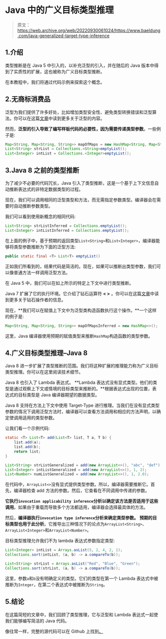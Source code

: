 # Java 中的广义目标类型推理

> 原文：<https://web.archive.org/web/20220930061024/https://www.baeldung.com/java-generalized-target-type-inference>

## 1.介绍

类型推断是在 Java 5 中引入的，以补充泛型的引入，并在随后的 Java 版本中得到了实质性的扩展，这也被称为广义目标类型推断。

在本教程中，我们将通过代码示例来探索这个概念。

## 2.无商标消费品

泛型为我们提供了许多好处，比如增加类型安全性、避免类型转换错误和泛型算法。你可以在这篇[文章](/web/20221126230104/https://www.baeldung.com/java-generics)中读到更多关于泛型的内容。

然而，**泛型的引入导致了编写样板代码的必要性，因为需要传递类型参数**。一些例子是:

```java
Map<String, Map<String, String>> mapOfMaps = new HashMap<String, Map<String, String>>();
List<String> strList = Collections.<String>emptyList();
List<Integer> intList = Collections.<Integer>emptyList();
```

## 3.Java 8 之前的类型推断

为了减少不必要的代码冗长，Java 引入了类型推断，这是一个基于上下文信息自动推断表达式的非特定数据类型的过程。

现在，我们可以调用相同的泛型类型和方法，而无需指定参数类型。编译器会在需要时自动推断参数类型。

我们可以看到使用新概念的相同代码:

```java
List<String> strListInferred = Collections.emptyList();
List<Integer> intListInferred = Collections.emptyList(); 
```

在上面的例子中，基于预期的返回类型`List<String>`和`List<Integer>`，编译器能够将类型参数推断为下面的泛型方法:

```java
public static final <T> List<T> emptyList() 
```

正如我们所看到的，结果代码是简洁的。现在，如果可以推断出类型参数，我们可以像普通方法一样调用泛型方法。

在 Java 5 中，我们可以在如上所示的特定上下文中进行类型推断。

Java 7 扩展了它的执行环境。它介绍了钻石运算符 **< >** 。你可以在这篇[文章](/web/20221126230104/https://www.baeldung.com/java-diamond-operator)中读到更多关于钻石操作者的信息。

现在，**我们可以在赋值上下文中为泛型类构造函数执行这个操作。**一个这样的例子是:

```java
Map<String, Map<String, String>> mapOfMapsInferred = new HashMap<>();
```

这里，Java 编译器使用预期的赋值类型来推断`HashMap`构造函数的类型参数。

## 4.广义目标类型推理–Java 8

Java 8 进一步扩展了类型推断的范围。我们将这种扩展的推理能力称为广义目标类型推理。你可以在这里阅读技术细节。

Java 8 也引入了 Lambda 表达式。 **Lambda 表达式没有显式类型。他们的类型是通过观察上下文或情境的目标类型来推断的。**根据表达式出现的位置，表达式的目标类型是 Java 编译器期望的数据类型。

Java 8 支持在方法上下文中使用 Target-Type 进行推理。当我们在没有显式类型参数的情况下调用泛型方法时，编译器可以查看方法调用和相应的方法声明，以确定使调用适用的类型参数。

让我们看一个示例代码:

```java
static <T> List<T> add(List<T> list, T a, T b) {
    list.add(a);
    list.add(b);
    return list;
}

List<String> strListGeneralized = add(new ArrayList<>(), "abc", "def");
List<Integer> intListGeneralized = add(new ArrayList<>(), 1, 2);
List<Number> numListGeneralized = add(new ArrayList<>(), 1, 2.0);
```

在代码中，`ArrayList<>`没有显式提供类型参数。所以，编译器需要推断它。首先，编译器检查 add 方法的参数。然后，它查看在不同调用中传递的参数。

**它执行`invocation applicability inference`分析以确定该方法是否适用于这些调用**。如果由于重载而导致多个方法都适用，编译器会选择最具体的方法。

然后，**编译器执行`invocation type inference`分析来确定类型参数。** **预期的目标类型也用于此分析**。它推导出三种情况下的论点为`ArrayList<String>`、`ArrayList<Integer>`和`ArrayList<Number>`。

目标类型推理允许我们不为 lambda 表达式参数指定类型:

```java
List<Integer> intList = Arrays.asList(5, 2, 4, 2, 1);
Collections.sort(intList, (a, b) -> a.compareTo(b));

List<String> strList = Arrays.asList("Red", "Blue", "Green");
Collections.sort(strList, (a, b) -> a.compareTo(b));
```

这里，参数`a`和`b`没有明确定义的类型。它们的类型在第一个 Lambda 表达式中被推断为`Integer`，在第二个表达式中被推断为`String`。

## 5.结论

在这篇简短的文章中，我们回顾了类型推理，它与泛型和 Lambda 表达式一起使我们能够编写简洁的 Java 代码。

像往常一样，完整的源代码可以在 Github 上找到[。](https://web.archive.org/web/20221126230104/https://github.com/eugenp/tutorials/tree/master/core-java-modules/core-java-8)